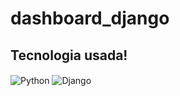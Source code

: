 # dashboard_django

## Tecnologia usada!
<img align = "center" alt = "Python" src = "https://img.shields.io/badge/Python-FFD43B?style=for-the-badge&logo=python&logoColor=darkgreen" /> <img align = "center" alt = "Django" src = "https://img.shields.io/badge/Django-092E20?style=for-the-badge&logo=django&logoColor=green" />
